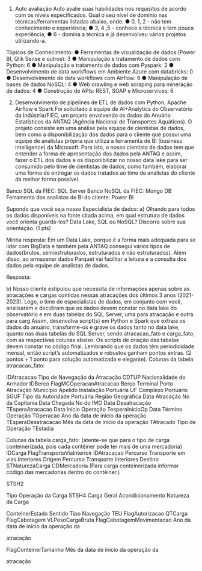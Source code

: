 1) Auto avaliação
Auto avalie suas habilidades nos requisitos de acordo com os níveis especificados.
Qual o seu nível de domínio nas técnicas/ferramentas listadas abaixo, onde:
● 0, 1, 2 - não tem conhecimento e experiência;
● 3, 4 ,5 - conhece a técnica e tem pouca experiência;
● 6 - domina a técnica e já desenvolveu vários projetos utilizando-a.

Tópicos de Conhecimento:
● Ferramentas de visualização de dados (Power BI, Qlik Sense e outros): 3
● Manipulação e tratamento de dados com Python: 6
● Manipulação e tratamento de dados com Pyspark: 2
● Desenvolvimento de data workflows em Ambiente Azure com databricks: 0
● Desenvolvimento de data workflows com Airflow: 6
● Manipulação de bases de dados NoSQL: 4
● Web crawling e web scraping para mineração de dados: 4
● Construção de APIs: REST, SOAP e Microservices: 6

2) Desenvolvimento de pipelines de ETL de dados com Python, Apache Airflow e Spark
Foi solicitado à equipe de AI+Analytics do Observatório da Indústria/FIEC, um projeto
envolvendo os dados do Anuário Estatísticos da ANTAQ (Agência Nacional de
Transportes Aquáticos).
O projeto consiste em uma análise pela equipe de cientistas de dados, bem como a
disponibilização dos dados para o cliente que possui uma equipe de analistas própria
que utiliza a ferramenta de BI (business intelligence) da Microsoft.
Para isto, o nosso cientista de dados tem que entender a forma de apresentação dos
dados pela ANTAQ e assim, fazer o ETL dos dados e os disponibilizar no nosso data
lake para ser consumido pelo time de cientistas de dados, como também, elaborar
uma forma de entregar os dados tratados ao time de analistas do cliente da melhor
forma possível.

Banco SQL da FIEC: SQL Server
Banco NoSQL da FIEC: Mongo DB
Ferramenta dos analistas de BI do cliente: Power BI

Supondo que você seja nosso Especialista de dados:
a) Olhando para todos os dados disponíveis na fonte citada acima, em qual
estrutura de dados você orienta guardá-los? Data Lake, SQL ou NoSQL?
Discorra sobre sua orientação. (1 pts)

Minha resposta: Em um Data Lake, porque é a forma mais adequada para se lidar com BigData e também pela ANTAQ consegui vários tipos de dados(brutos, semiestruturados, estruturados e não estruturados). Além disso, ao armazenar dados Parquet vai facilitar a leitura e a consulta dos dados pela equipe de analistas de dados.

Resposta: 

b) Nosso cliente estipulou que necessita de informações apenas sobre as
atracações e cargas contidas nessas atracações dos últimos 3 anos (2021-
2023). Logo, o time de especialistas de dados, em conjunto com você,
analisaram e decidiram que os dados devem constar no data lake do
observatório e em duas tabelas do SQL Server, uma para atracação e outra
para carg
Assim, desenvolva script(s) em Python e Spark que extraia os dados do
anuário, transforme-os e grave os dados tanto no data lake, quanto nas duas
tabelas do SQL Server, sendo atracacao_fato e carga_fato, com as respectivas
colunas abaixo. Os scripts de criação das tabelas devem constar no código
final.
Lembrando que os dados têm periodicidade mensal, então script’s
automatizados e robustos ganham pontos extras. (2 pontos + 1 ponto para
solução automatizada e elegante).
Colunas da tabela atracacao_fato:

IDAtracacao Tipo de Navegação da Atracação
CDTUP Nacionalidade do Armador
IDBerco FlagMCOperacaoAtracacao
Berço Terminal
Porto Atracação Município
Apelido Instalação Portuária UF
Complexo Portuário SGUF
Tipo da Autoridade Portuária Região Geográfica
Data Atracação No da Capitania
Data Chegada No do IMO
Data Desatracação TEsperaAtracacao
Data Início Operação TesperaInicioOp
Data Término Operação TOperacao
Ano da data de início da operação TEsperaDesatracacao
Mês da data de início da operação TAtracado
Tipo de Operação TEstadia

Colunas da tabela carga_fato: (atente-se que para o tipo de carga
conteinerizada, pois cada contêiner pode ter mais de uma mercadoria)
IDCarga FlagTransporteViaInterioir
IDAtracacao Percurso Transporte em vias Interiores
Origem Percurso Transporte Interiores
Destino STNaturezaCarga
CDMercadoria (Para carga
conteinerizada informar código das
mercadorias dentro do contêiner.)

STSH2

Tipo Operação da Carga STSH4
Carga Geral Acondicionamento Natureza da Carga

ConteinerEstado Sentido
Tipo Navegação TEU
FlagAutorizacao QTCarga
FlagCabotagem VLPesoCargaBruta
FlagCabotagemMovimentacao Ano da data de início da operação da

atracação

FlagConteinerTamanho Mês da data de início da operação da

atracação